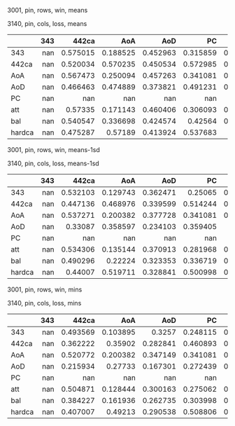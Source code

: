 3001, pin, rows, win, means

3140, pin, cols, loss, means

|        |   343 |      442ca |        AoA |        AoD |         PC |        att |        bal |     hardca |
|:-------|------:|-----------:|-----------:|-----------:|-----------:|-----------:|-----------:|-----------:|
| 343    |   nan |   0.575015 |   0.188525 |   0.452963 |   0.315859 |   0.245284 |   0.334282 |   0.56706  |
| 442ca  |   nan |   0.520034 |   0.570235 |   0.450534 |   0.572985 |   0.520324 |   0.566686 |   0.464239 |
| AoA    |   nan |   0.567473 |   0.250094 |   0.457263 |   0.341081 |   0.269053 |   0.37283  |   0.560867 |
| AoD    |   nan |   0.466463 |   0.474889 |   0.373821 |   0.491231 |   0.423133 |   0.477049 |   0.413582 |
| PC     |   nan | nan        | nan        | nan        | nan        | nan        | nan        | nan        |
| att    |   nan |   0.57335  |   0.171143 |   0.460406 |   0.306093 |   0.225479 |   0.314167 |   0.58149  |
| bal    |   nan |   0.540547 |   0.336698 |   0.424574 |   0.42564  |   0.350978 |   0.435437 |   0.490919 |
| hardca |   nan |   0.475287 |   0.57189  |   0.413924 |   0.537683 |   0.48588  |   0.532675 |   0.430516 |

3001, pin, rows, win, means-1sd

3140, pin, cols, loss, means-1sd

|        |   343 |      442ca |        AoA |        AoD |         PC |        att |        bal |     hardca |
|:-------|------:|-----------:|-----------:|-----------:|-----------:|-----------:|-----------:|-----------:|
| 343    |   nan |   0.532103 |   0.129743 |   0.362471 |   0.25065  |   0.192783 |   0.246091 |   0.453128 |
| 442ca  |   nan |   0.447136 |   0.468976 |   0.339599 |   0.514244 |   0.444884 |   0.488558 |   0.381273 |
| AoA    |   nan |   0.537271 |   0.200382 |   0.377728 |   0.341081 |   0.263892 |   0.300575 |   0.472816 |
| AoD    |   nan |   0.33087  |   0.358597 |   0.234103 |   0.359405 |   0.28839  |   0.330906 |   0.300327 |
| PC     |   nan | nan        | nan        | nan        | nan        | nan        | nan        | nan        |
| att    |   nan |   0.534306 |   0.135144 |   0.370913 |   0.281968 |   0.192428 |   0.23952  |   0.469285 |
| bal    |   nan |   0.490296 |   0.22224  |   0.323353 |   0.336719 |   0.265208 |   0.331663 |   0.384946 |
| hardca |   nan |   0.44007  |   0.519711 |   0.328841 |   0.500998 |   0.430097 |   0.470336 |   0.370864 |

3001, pin, rows, win, mins

3140, pin, cols, loss, mins

|        |   343 |      442ca |        AoA |        AoD |         PC |        att |        bal |     hardca |
|:-------|------:|-----------:|-----------:|-----------:|-----------:|-----------:|-----------:|-----------:|
| 343    |   nan |   0.493569 |   0.103895 |   0.3257   |   0.248115 |   0.158578 |   0.103913 |   0.368121 |
| 442ca  |   nan |   0.362222 |   0.35902  |   0.282841 |   0.460893 |   0.408845 |   0.372277 |   0.314305 |
| AoA    |   nan |   0.520772 |   0.200382 |   0.347149 |   0.341081 |   0.263892 |   0.19671  |   0.447613 |
| AoD    |   nan |   0.215934 |   0.27733  |   0.167301 |   0.272439 |   0.177776 |   0.207657 |   0.208903 |
| PC     |   nan | nan        | nan        | nan        | nan        | nan        | nan        | nan        |
| att    |   nan |   0.504871 |   0.128444 |   0.300163 |   0.275062 |   0.191661 |   0.127291 |   0.366592 |
| bal    |   nan |   0.384227 |   0.161936 |   0.262735 |   0.303998 |   0.224326 |   0.150239 |   0.279705 |
| hardca |   nan |   0.407007 |   0.49213  |   0.290538 |   0.508806 |   0.409081 |   0.423607 |   0.278552 |

